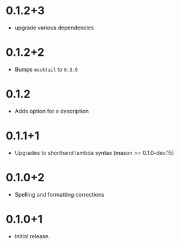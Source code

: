 # 0.1.2+3

- upgrade various dependencies

# 0.1.2+2

- Bumps `mocktail` to `0.3.0`

# 0.1.2

- Adds option for a description

# 0.1.1+1

- Upgrades to shorthand lambda syntax (mason >= 0.1.0-dev.15)

# 0.1.0+2

- Spelling and formatting corrections

# 0.1.0+1

- Initial release.

